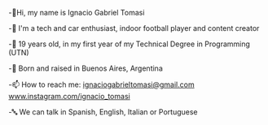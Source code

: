 -👋Hi, my name is Ignacio Gabriel Tomasi

-👀 I'm a tech and car enthusiast, indoor football player and content creator

-🌱 19 years old, in my first year of my Technical Degree in Programming (UTN)

-🧉 Born and raised in Buenos Aires, Argentina

-📫 How to reach me: ignaciogabrieltomasi@gmail.com www.instagram.com/ignacio_tomasi

-🔤 We can talk in Spanish, English, Italian or Portuguese

<!--
**ignaciotomasi/ignaciotomasi** is a ✨ _special_ ✨ repository because its `README.md` (this file) appears on your GitHub profile.

Here are some ideas to get you started:

- 🔭 I’m currently working on ...
- 🌱 I’m currently learning ...
- 👯 I’m looking to collaborate on ...
- 🤔 I’m looking for help with ...
- 💬 Ask me about ...
- 📫 How to reach me: ...
- 😄 Pronouns: ...
- ⚡ Fun fact: ...
-->
